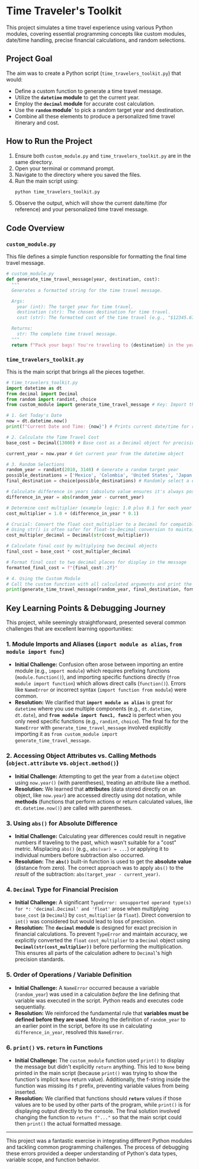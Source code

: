 # Time Traveler's Toolkit

This project simulates a time travel experience using various Python modules, covering essential programming concepts like custom modules, date/time handling, precise financial calculations, and random selections.


## Project Goal

The aim was to create a Python script (`time_travelers_toolkit.py`) that would:
* Define a custom function to generate a time travel message.
* Utilize the **`datetime` module** to get the current year.
* Employ the **`decimal` module** for accurate cost calculation.
* Use the **`random` module`** to pick a random target year and destination.
* Combine all these elements to produce a personalized time travel itinerary and cost.


## How to Run the Project

1.  Ensure both `custom_module.py` and `time_travelers_toolkit.py` are in the same directory.
2.  Open your terminal or command prompt.
3.  Navigate to the directory where you saved the files.
4.  Run the main script using:
    ```bash
    python time_travelers_toolkit.py
    ```
5.  Observe the output, which will show the current date/time (for reference) and your personalized time travel message.


## Code Overview

### `custom_module.py`

This file defines a simple function responsible for formatting the final time travel message.

```python
# custom_module.py
def generate_time_travel_message(year, destination, cost):
  """
  Generates a formatted string for the time travel message.

  Args:
    year (int): The target year for time travel.
    destination (str): The chosen destination for time travel.
    cost (str): The formatted cost of the time travel (e.g., "$12345.67").

  Returns:
    str: The complete time travel message.
  """
  return f"Pack your bags! You're traveling to {destination} in the year {year}. The cost of this trip will be ${cost}."
```

### `time_travelers_toolkit.py`

This is the main script that brings all the pieces together.

```python
# time_travelers_toolkit.py
import datetime as dt
from decimal import Decimal
from random import randint, choice
from custom_module import generate_time_travel_message # Key: Import the specific function directly

# 1. Get Today's Date
now = dt.datetime.now()
print(f"Current Date and Time: {now}") # Prints current date/time for reference

# 2. Calculate the Time Travel Cost
base_cost = Decimal(13000) # Base cost as a Decimal object for precision

current_year = now.year # Get current year from the datetime object

# 3. Random Selections
random_year = randint(2010, 3140) # Generate a random target year
possible_destinations = ['Mexico', 'Colombia', 'United States', 'Japan', 'France', 'Italy']
final_destination = choice(possible_destinations) # Randomly select a destination from the list

# Calculate difference in years (absolute value ensures it's always positive)
difference_in_year = abs(random_year - current_year)

# Determine cost multiplier (example logic: 1.0 plus 0.1 for each year of difference)
cost_multiplier = 1.0 + (difference_in_year * 0.1)

# Crucial: Convert the float cost_multiplier to a Decimal for compatible multiplication
# Using str() is often safer for float-to-Decimal conversion to maintain precision
cost_multipler_decimal = Decimal(str(cost_multiplier))

# Calculate final cost by multiplying two Decimal objects
final_cost = base_cost * cost_multipler_decimal

# Format final cost to two decimal places for display in the message
formatted_final_cost = f"{final_cost:.2f}"

# 4. Using the Custom Module
# Call the custom function with all calculated arguments and print the returned message
print(generate_time_travel_message(random_year, final_destination, formatted_final_cost))
```



## Key Learning Points & Debugging Journey

This project, while seemingly straightforward, presented several common challenges that are excellent learning opportunities:

### 1. Module Imports and Aliases (`import module as alias`, `from module import func`)
* **Initial Challenge:** Confusion often arose between importing an entire module (e.g., `import module`) which requires prefixing functions (`module.function()`), and importing specific functions directly (`from module import function`) which allows direct calls (`function()`). Errors like `NameError` or incorrect syntax (`import function from module`) were common.
* **Resolution:** We clarified that **`import module as alias`** is great for `datetime` where you use multiple components (e.g., `dt.datetime`, `dt.date`), and **`from module import func1, func2`** is perfect when you only need specific functions (e.g., `randint`, `choice`). The final fix for the `NameError` with `generate_time_travel_message` involved explicitly importing it as `from custom_module import generate_time_travel_message`.

### 2. Accessing Object Attributes vs. Calling Methods (`object.attribute` vs. `object.method()`)
* **Initial Challenge:** Attempting to get the year from a `datetime` object using `now.year()` (with parentheses), treating an attribute like a method.
* **Resolution:** We learned that **attributes** (data stored directly on an object, like `now.year`) are accessed directly using dot notation, while **methods** (functions that perform actions or return calculated values, like `dt.datetime.now()`) are called with parentheses.

### 3. Using `abs()` for Absolute Difference
* **Initial Challenge:** Calculating year differences could result in negative numbers if traveling to the past, which wasn't suitable for a "cost" metric. Misplacing `abs()` (e.g., `abs(var) = ...`) or applying it to individual numbers before subtraction also occurred.
* **Resolution:** The **`abs()`** built-in function is used to get the **absolute value** (distance from zero). The correct approach was to apply `abs()` to the *result* of the subtraction: `abs(target_year - current_year)`.

### 4. `Decimal` Type for Financial Precision
* **Initial Challenge:** A significant `TypeError: unsupported operand type(s) for *: 'decimal.Decimal' and 'float'` arose when multiplying `base_cost` (a `Decimal`) by `cost_multiplier` (a `float`). Direct conversion to `int()` was considered but would lead to loss of precision.
* **Resolution:** The **`decimal` module** is designed for exact precision in financial calculations. To prevent `TypeError` and maintain accuracy, we explicitly converted the `float` `cost_multiplier` to a `Decimal` object using **`Decimal(str(cost_multiplier))`** before performing the multiplication. This ensures all parts of the calculation adhere to `Decimal`'s high precision standards.

### 5. Order of Operations / Variable Definition
* **Initial Challenge:** A `NameError` occurred because a variable (`random_year`) was used in a calculation *before* the line defining that variable was executed in the script. Python reads and executes code sequentially.
* **Resolution:** We reinforced the fundamental rule that **variables must be defined before they are used**. Moving the definition of `random_year` to an earlier point in the script, before its use in calculating `difference_in_year`, resolved this `NameError`.

### 6. `print()` vs. `return` in Functions
* **Initial Challenge:** The `custom_module` function used `print()` to display the message but didn't explicitly `return` anything. This led to `None` being printed in the main script (because `print()` was trying to show the function's implicit `None` return value). Additionally, the f-string inside the function was missing its `f` prefix, preventing variable values from being inserted.
* **Resolution:** We clarified that functions should **`return`** values if those values are to be used by other parts of the program, while `print()` is for displaying output directly to the console. The final solution involved changing the function to `return f"..."` so that the main script could then `print()` the actual formatted message.

---

This project was a fantastic exercise in integrating different Python modules and tackling common programming challenges. The process of debugging these errors provided a deeper understanding of Python's data types, variable scope, and function behavior.